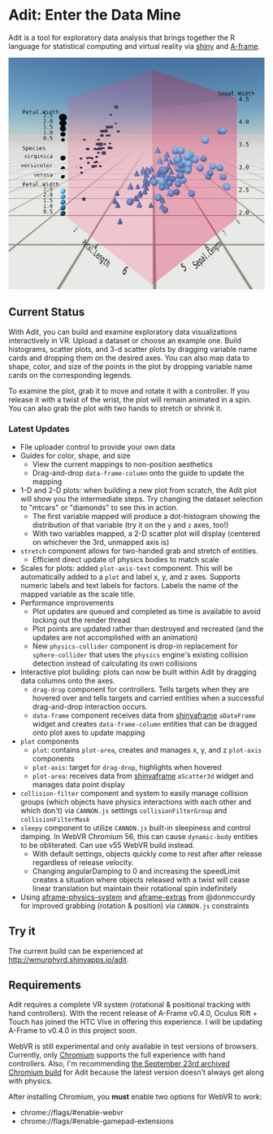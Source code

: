 # Adit: Enter the Data Mine

Adit is a tool for exploratory data analysis that brings together 
the R language for statistical computing and virtual reality via 
[shiny](https://shiny.rstudio.com/) and [A-frame](http://aframe.io).

![Sneak peak screenshot](readme/plot.jpg)

## Current Status

With Adit, you can build and examine exploratory data visualizations 
interactively in VR.
Upload a dataset or choose an example one. 
Build histograms, scatter plots, and 3-d scatter plots by dragging
variable name cards and dropping them on the desired axes. 
You can also map data to shape, color, and size of the points in the plot by dropping variable name cards on the 
corresponding legends.

To examine the plot, 
grab it to move and rotate it with a controller. 
If you release it with a twist of the wrist, the plot
will remain animated in a spin. 
You can also grab the plot with two hands to stretch or shrink it.

### Latest Updates

* File uploader control to provide your own data
* Guides for color, shape, and size
    * View the current mappings to non-position aesthetics
    * Drag-and-drop `data-frame-column` onto the guide to update the mapping
* 1-D and 2-D plots: when building a new plot from scratch, the Adit plot
  will show you the intermediate steps. Try changing the dataset selection 
  to "mtcars" or "diamonds" to see this in action. 
    * The first variable mapped will produce
      a dot-histogram showing the distribution of that variable 
      (try it on the `y` and `z` axes, too!)
    * With two variables mapped, a 2-D scatter plot will display 
      (centered on whichever the 3rd, unmapped axis is)
* `stretch` component allows for two-handed grab and stretch of entities.
    * Efficient direct update of physics bodies to match scale
* Scales for plots: added `plot-axis-text` component. This will be automatically
  added to a `plot` and label x, y, and z axes. Supports numeric labels and text
  labels for factors. Labels the name of the mapped variable as the scale title.
* Performance improvements
    * Plot updates are queued and completed as time is available to avoid 
      locking out the render thread
    * Plot points are updated rather than destroyed and recreated (and the 
      updates are not accomplished with an animation)
    * New `physics-collider` component is drop-in replacement for 
      `sphere-collider` that uses the `physics` engine's existing 
      collision detection instead of calculating its own collisions
* Interactive plot building: plots can now be built within Adit by dragging
  data columns onto the axes.
    * `drag-drop` component for controllers. Tells targets when they are
      hovered over and tells targets and carried entities when a successful
      drag-and-drop interaction occurs. 
    * `data-frame` component receives data from
      [shinyaframe](http://github.com/wmurphyrd/shinyaframe) 
      `aDataFrame` widget and creates `data-frame-column` entities that
      can be dragged onto plot axes to update mapping
* `plot` components
    * `plot`: contains `plot-area`, creates and manages x, y, and z
      `plot-axis` components
    * `plot-axis`: target for `drag-drop`, highlights when hovered 
    * `plot-area`: receives data from
      [shinyaframe](http://github.com/wmurphyrd/shinyaframe) 
      `aScatter3d` widget
      and manages data point display
* `collision-filter` component and system to easily
  manage collision groups (which objects have physics interactions
  with each other and  which don't) via `CANNON.js` settings
  `collisionFilterGroup` and `collisionFilterMask`
* `sleepy` component to utilize 
  `CANNON.js` built-in sleepiness
  and control damping. In WebVR Chromium 56, this can cause `dynamic-body` 
  entities to be obliterated. Can use v55 WebVR build instead.
    * With default settings, objects quickly come to rest after
      after release regardless of release velocity.
    * Changing angularDamping to 0 and increasing the speedLimit creates
      a situation where objects released with a twist will cease linear
      translation but maintain their rotational spin indefinitely
* Using [aframe-physics-system](https://github.com/donmccurdy/aframe-physics-system)
  and [aframe-extras](https://github.com/donmccurdy/aframe-extras) 
  from @donmccurdy for improved grabbing (rotation & position) via `CANNON.js`
  constraints


## Try it

The current build can be experienced at
http://wmurphyrd.shinyapps.io/adit. 

## Requirements
Adit requires a complete VR system (rotational & positional tracking with
hand controllers). With the recent release of A-Frame v0.4.0, 
Oculus Rift + Touch has joined the HTC Vive
in offering this experience. I will be updating A-Frame to v0.4.0 in 
this project soon.

WebVR is still experimental and only available in test versions of browsers. 
Currently, only [Chromium](https://webvr.info/get-chrome/) 
supports the full experience with hand controllers. Also, I'm recommending
[the September 23rd archived Chromium build](https://drive.google.com/drive/folders/0BzudLt22BqGRbHdGOTdiaTBkZXM) 
for Adit because the latest version doesn't always get along with physics. 

After installing Chromium, you **must** enable two options for WebVR to work:

* chrome://flags/#enable-webvr
* chrome://flags/#enable-gamepad-extensions
  

